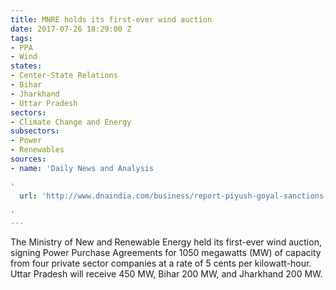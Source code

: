 ```yaml
---
title: MNRE holds its first-ever wind auction
date: 2017-07-26 18:29:00 Z
tags:
- PPA
- Wind
states:
- Center-State Relations
- Bihar
- Jharkhand
- Uttar Pradesh
sectors:
- Climate Change and Energy
subsectors:
- Power
- Renewables
sources:
- name: 'Daily News and Analysis

'
  url: 'http://www.dnaindia.com/business/report-piyush-goyal-sanctions-purchase-of-1050-mw-of-wind-power-2509910

'
---
```


The Ministry of New and Renewable Energy held its first-ever wind auction, signing Power Purchase Agreements for 1050 megawatts (MW) of capacity from four private sector companies at a rate of 5 cents per kilowatt-hour. Uttar Pradesh will receive 450 MW, Bihar 200 MW, and Jharkhand 200 MW. 

